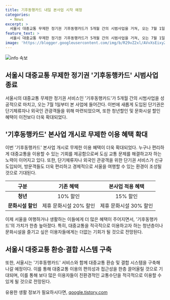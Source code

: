 ```yaml
---
title: 기후동행카드 내일 본사업 시작 예정
categories:
  - News
excerpt: >
  서울시 대중교통 무제한 정기권 기후동행카드가 5개월 간의 시범사업을 거쳐, 오는 7월 1일 본사업에 돌입한다. 단기체류자·외국인 관광객을 위한 단기권 도입과 청년할인, 문화시설 할인 등 다양한 혜택이 확대되며, 이를 서울역에서 홍보하는 모습이 담겨있다.
feature_text: >
  서울시 대중교통 무제한 정기권 기후동행카드가 5개월 간의 시범사업을 거쳐, 오는 7월 1일 본사업에 돌입한다. 단기체류자·외국인 관광객을 위한 단기권 도입과 청년할인, 문화시설 할인 등 다양한 혜택이 확대되며, 이를 서울역에서 홍보하는 모습이 담겨있다.
image: 'https://blogger.googleusercontent.com/img/b/R29vZ2xl/AVvXsEixyZcFfHzMRdzZMjFBmAUKJYCLCGyLL1o632UiGVXcaFdKo_bkvkuCioo0uUKlGfBVcT3P84aROyZIXSBEx3Aw5nCQ3pTgDom1WDC4m8eifvWiAmWEEVb4x6G_l8C0QH225ldMjyaFvpxGEBGNO37VmDTDMHGhJPq73UglMfDca1-0aw/s1600/blogspot.png'
---
```


<p><img src="https://blogger.googleusercontent.com/img/b/R29vZ2xl/AVvXsEixyZcFfHzMRdzZMjFBmAUKJYCLCGyLL1o632UiGVXcaFdKo_bkvkuCioo0uUKlGfBVcT3P84aROyZIXSBEx3Aw5nCQ3pTgDom1WDC4m8eifvWiAmWEEVb4x6G_l8C0QH225ldMjyaFvpxGEBGNO37VmDTDMHGhJPq73UglMfDca1-0aw/s1600/blogspot.png" alt="info 속보" /></p>

<h2 data-ke-size="size26">서울시 대중교통 무제한 정기권 '기후동행카드' 시범사업 종료</h2>

<p data-ke-size="size16">서울시의 대중교통 무제한 정기권 서비스인 '기후동행카드'가 5개월 간의 시범사업을 성공적으로 마치고, 오는 7월 1일부터 본 사업에 들어간다. 이번에 새롭게 도입된 단기권은 단기체류자나 외국인 관광객들을 위해 마련되었으며, 또한 청년할인 및 문화시설 할인 혜택이 이전보다 더욱 확대되었다.</p>

<h2 data-ke-size="size26">'기후동행카드' 본사업 개시로 무제한 이용 혜택 확대</h2>

<p data-ke-size="size16">이번 '기후동행카드' 본사업 개시로 무제한 이용 혜택이 더욱 확대되었다. 누구나 편리하게 대중교통을 이용할 수 있는 기회를 제공함으로써 도심 교통 문제를 해결하고자 하는 노력이 이어지고 있다. 또한, 단기체류자나 외국인 관광객을 위한 단기권 서비스가 신규 도입되어, 방문객들도 더욱 편리하고 경제적으로 서울을 여행할 수 있는 환경이 조성될 것으로 기대된다.</p>

<table>
    <thead>
        <tr>
            <th scope="col" style="text-align: center;">구분</th>
            <th scope="col" style="text-align: center;">기존 혜택</th>
            <th scope="col" style="text-align: center;">본사업 적용 혜택</th>
        </tr>
    </thead>
    <tbody>
        <tr>
            <td style="text-align: center; height: 17px;"><b>청년</b></td>
            <td style="text-align: center;">10% 할인</td>
            <td style="text-align: center;">15% 할인</td>
        </tr>
        <tr>
            <td style="text-align: center; height: 17px;"><b>문화시설 할인</b></td>
            <td style="text-align: center;">제휴 문화시설 20% 할인</td>
            <td style="text-align: center;">제휴 문화시설 30% 할인</td>
        </tr>
    </tbody>
</table>

<p data-ke-size="size16">이제 서울을 여행하거나 생활하는 이들에게 더 많은 혜택이 주어지면서, '기후동행카드'의 가치가 한층 높아졌다. 특히, 대중교통을 적극적으로 이용하고자 하는 청년층이나 문화시설을 즐기고 싶은 이용자들에게는 더없는 기회가 될 것으로 전망된다.</p>

<h2 data-ke-size="size26">서울시 대중교통 환승·결합 시스템 구축</h2>

<p data-ke-size="size16">또한, 서울시는 '기후동행카드' 서비스와 함께 대중교통 환승 및 결합 시스템을 구축해 나갈 예정이다. 이를 통해 대중교통 이용의 편의성과 접근성을 한층 끌어올릴 것으로 기대되며, 이를 통해 보다 많은 이용자들이 친환경적인 교통수단을 적극적으로 이용할 수 있게 될 것으로 전망된다.</p>
유용한 생활 정보가 필요하시다면, <a href="https://qoogle.tistory.com" rel="dofollow">qoogle.tistory.com</a>


